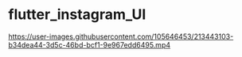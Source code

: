 # flutter_instagram_UI

https://user-images.githubusercontent.com/105646453/213443103-b34dea44-3d5c-46bd-bcf1-9e967edd6495.mp4

